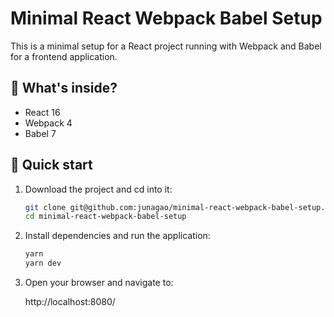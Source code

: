# Minimal React Webpack Babel Setup

This is a minimal setup for a React project running with Webpack and Babel for a frontend application.

## 🧐 What's inside?

- React 16
- Webpack 4
- Babel 7

## 🚀 Quick start

1. Download the project and cd into it:

   ```bash
   git clone git@github.com:junagao/minimal-react-webpack-babel-setup.git
   cd minimal-react-webpack-babel-setup
   ```

2. Install dependencies and run the application:

   ```bash
   yarn
   yarn dev
   ```

3. Open your browser and navigate to:

   http://localhost:8080/
